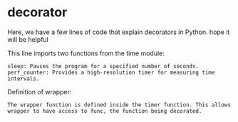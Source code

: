 # decorator
Here, we have a few lines of code that explain decorators in Python. hope it will be helpful 

This line imports two functions from the time module:

    sleep: Pauses the program for a specified number of seconds.
    perf_counter: Provides a high-resolution timer for measuring time intervals.

Definition of wrapper:

    The wrapper function is defined inside the timer function. This allows wrapper to have access to func, the function being decorated.